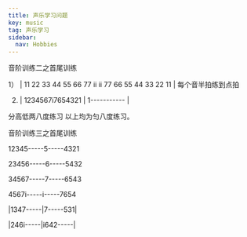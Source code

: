 ```yaml
---
title: 声乐学习问题
key: music
tag: 声乐学习
sidebar:
  nav: Hobbies
---
```


音阶训练二之首尾训练

<!--more-->

1） | 11 22 33 44 55 66 77 ii ii 77 66 55 44 33 22 11 |
每个音半拍练到点拍

2) | 1234567i7654321 | 1----------- |

分高低两八度练习 以上均为匀八度练习。

音阶训练三之首尾训练

12345-----5-----4321

23456-----6-----5432

34567-----7-----6543

4567i-----i-----7654

|1347-----|7-----531|

|246i-----|i642-----|